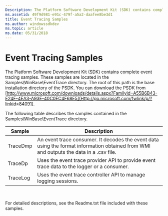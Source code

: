 ```yaml
---
Description: The Platform Software Development Kit (SDK) contains complete event tracing samples.
ms.assetid: 49f9d981-e91c-479f-a5a2-daafee8be3d1
title: Event Tracing Samples
ms.author: windowssdkdev
ms.topic: article
ms.date: 05/31/2018
---
```


# Event Tracing Samples

The Platform Software Development Kit (SDK) contains complete event tracing samples. These samples are located in the Samples\\WinBase\\EventTrace directory. The root of this path is the base installation directory of the PSDK. You can download the PSDK from [http://www.microsoft.com/downloads/details.aspx?FamilyId=A55B6B43-E24F-4EA3-A93E-40C0EC4F68E5](Http://go.microsoft.com/fwlink/p/?linkid=84091).

The following table describes the samples contained in the Samples\\WinBase\\EventTrace directory.



| Sample   | Description                                                                                                                            |
|----------|----------------------------------------------------------------------------------------------------------------------------------------|
| TraceDmp | An event trace consumer. It decodes the event data using the format information obtained from WMI and outputs the data in a .csv file. |
| TraceDp  | Uses the event trace provider API to provide event trace data to the logger or a consumer.                                             |
| TraceLog | Uses the event trace controller API to manage logging sessions.                                                                        |



 

For detailed descriptions, see the Readme.txt file included with these samples.

 

 



